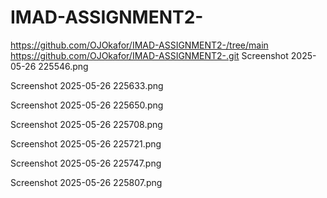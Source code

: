 # IMAD-ASSIGNMENT2-
https://github.com/OJOkafor/IMAD-ASSIGNMENT2-/tree/main
https://github.com/OJOkafor/IMAD-ASSIGNMENT2-.git
Screenshot 2025-05-26 225546.png

Screenshot 2025-05-26 225633.png

Screenshot 2025-05-26 225650.png

Screenshot 2025-05-26 225708.png

Screenshot 2025-05-26 225721.png

Screenshot 2025-05-26 225747.png

Screenshot 2025-05-26 225807.png
